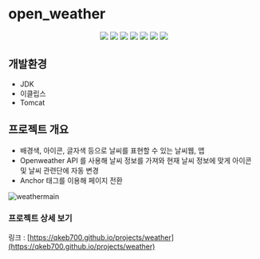 # open_weather

<p align="middle">
<!-- tag -->
  <img src='https://img.shields.io/static/v1?label=HTML5&message=.&color=success'/>
  <img src='https://img.shields.io/static/v1?label=CSS3&message=.&color=blue'/>
  <img src='https://img.shields.io/static/v1?label=Java&message=15&color=yellow'/>
  <img src='https://img.shields.io/static/v1?label=jQuery&message=.&color=green'/>
  <img src='https://img.shields.io/static/v1?label=Bootstrap&message=.&color=black'/>
  <img src='https://img.shields.io/static/v1?label=Servlet&message=3.1&color=lightgrey'/>
  <img src='https://img.shields.io/static/v1?label=Tomcat&message=8.5&color=important'/>
</p>

## 개발환경
- JDK
- 이클립스
- Tomcat

## 프로젝트 개요
- 배경색, 아이콘, 글자색 등으로 날씨를 표현할 수 있는 날씨웹, 앱
- Openweather API 를 사용해 날씨 정보를 가져와 현재 날씨 정보에 맞게 아이콘 및 날씨 관련단에 자동 변경
- Anchor 태그를 이용해 페이지 전환


![weathermain](https://user-images.githubusercontent.com/46728564/146676050-55ceda9f-fd74-4d77-bd63-b0667cc4943e.png)


### 프로젝트 상세 보기
링크 : [https://qkeb700.github.io/projects/weather](https://qkeb700.github.io/projects/weather)
